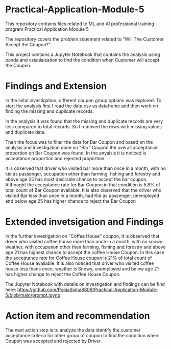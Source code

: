 # Practical-Application-Module-5
This repository contains files related to ML and AI professional training program Practical Application Module 5

The repository ccvers the problem statement related to "Will The Customer Accept the Coupon?"

This project contains a Jupyter Notebook that contains the analysis using panda and vsisulaization to find the condition when Customer will accept the Coupon.

# Findings and Extension
In the inital investigation, different coupon group options was explored. To start the analysis first I read the data.csv as dataframe and then work on finding the missing and duplicate records. 

In the analysis it was found that the missing and duplicate records are very less compared to total records. So I removed the rows with missing values and duplicate data. 

Then the focus was to filter the data for Bar Coupon and based on the analysis and investigation done on "Bar" Coupon the overall acceptance proportion on Bar Coupon was found. In the anyalsis it is noticed  is acceptance proportion and  rejected proportion.

It is observed that driver who visited bar more than once in a month, with no kid as passenger, occupation other than farming, fishing and forestry and above age 25 has most desirable chance to accept the bar coupon. Althought the acceptance rate for Bar Coupon in that condition is 5.8% of total count of Bar Coupon available. It is also observed that the driver who visited Bar less than once in a month, had Kid as passenger, unemployed and below age 25 has higher chance to reject the Bar Coupon 

# Extended invetsigation and Findings
In the further investigation on "Coffee House" coupon, It is observed that driver who visited coffee house more than once in a month, with no snowy weather, with occupation other than farming, fishing and forestry and above age 21 has highest chance to accept the coffee House Coupon. In this case the acceptance rate for Coffee House coupon is 21% of total count of Coffee House available. It is also noticed that driver who visited coffee house less thans once, weather is Snowy, unemployed and  below age 21 has higher change to reject the Coffee House Coupon.

The Jupyter Notebook with details on investigation and findings can be find  here: https://github.com/PoojaSinha8809/Practical-Application-Module-5/blob/main/prompt.ipynb

# Action item and recommendation 
The next action step is to analyze the data identify the customer acceptance criteria for other group of coupon to find the condition when Coupon was accepted and rejected by Driver. 